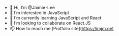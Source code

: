 - 👋 Hi, I’m @Jaimie-Lee
- 👀 I’m interested in JavaScript
- 🌱 I’m currently learning JavaScript and React
- 💞️ I’m looking to collaborate on React.JS
- 📫 How to reach me [Protfolio site](https://imjm.net

<!---
Jaimie-Lee/Jaimie-Lee is a ✨ special ✨ repository because its `README.md` (this file) appears on your GitHub profile.
You can click the Preview link to take a look at your changes.
--->
